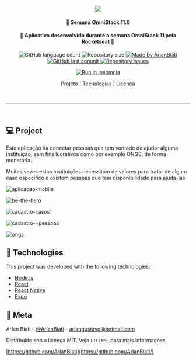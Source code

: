
<div style="text-align:center">
	<img src="https://user-images.githubusercontent.com/43690080/77836404-9decc780-7134-11ea-85ca-67a199e4d927.png" /></div>


<h4 align="center"> 
	🚀 Semana OmniStack 11.0
</h4>
<h4 align="center"> 
	🚀 Aplicativo desenvolvido durante a semana OmniStack 11 pela Rocketseat 🚀
</h4>


<p align="center">
  <img alt="GitHub language count" src="https://img.shields.io/github/languages/count/ArlanBiati/Omnistack-11">	
  <img alt="Repository size" src="https://img.shields.io/github/repo-size/ArlanBiati/Omnistack-11">
	
  <a href="https://www.linkedin.com/in/arlan-biati/">
    <img alt="Made by ArlanBiati" src="https://img.shields.io/badge/made%20by-ArlanBiati-%2304D361">
  </a>
  
  <a href="https://github.com/ArlanBiati/Omnistack-11/commits/master">
    <img alt="GitHub last commit" src="https://img.shields.io/github/last-commit/ArlanBiati/Omnistack-11">
  </a>
  
  <a href="https://github.com/ArlanBiati/Omnistack-11">
    <img alt="Repository issues" src="https://img.shields.io/github/issues/ArlanBiati/Omnistack-11>
  </a>
  
  <img alt="License" src="https://img.shields.io/badge/license-MIT-brightgreen"> 
<p>

<p align="center">
  <a href="https://insomnia.rest/run/?label=BeTheHero&uri=https://raw.githubusercontent.com/EliasJuk/BeTheHero/master/readme/Insomnia_2020-03-28.json" target="_blank"><img src="https://insomnia.rest/images/run.svg" alt="Run in Insomnia"></a>
</p>

<p align="center">
  Projeto |
  Tecnologias |
  Licença
</p>
<p>&nbsp;&nbsp;</p>

---
<p>&nbsp;&nbsp;</p>

## 💻 Project

Este aplicação ira conectar pessoas que tem vontade de ajudar alguma instituição, sem fins lucrativos como por exemplo ONGS, de forma monetária.
  
  Muitas vezes estas instituições necessitam de valores para tratar de algum caso específico e existem pessoas que tem disponibilidade para ajuda-las

![aplicacao-mobile](https://user-images.githubusercontent.com/43690080/77836213-0175f580-7133-11ea-960f-099cb9db40a3.png)

![be-the-hero](https://user-images.githubusercontent.com/43690080/77836215-033fb900-7133-11ea-8eff-87625b028e40.png)

![cadastro-casos1](https://user-images.githubusercontent.com/43690080/77836218-05097c80-7133-11ea-9b1c-9f7d408ca857.png)

![cadastro-=pessoas](https://user-images.githubusercontent.com/43690080/77836219-05a21300-7133-11ea-9587-43c3f17afec2.png)

![ongs](https://user-images.githubusercontent.com/43690080/77836220-063aa980-7133-11ea-8cac-2a44417fc706.png)


## :rocket: Technologies

This project was developed with the following technologies:

- [Node.js](https://nodejs.org/en/) 
- [React](https://reactjs.org)
- [React Native](https://facebook.github.io/react-native/)
- [Expo](https://expo.io/)


## :memo: Meta

Arlan Biati – [@ArlanBiati](https://www.linkedin.com/in/arlan-biati-2b3512115/) – arlangustavo@hotmail.com

Distribuído sob a licença MIT. Veja `LICENSE` para mais informações.

[https://github.com/ArlanBiati](https://github.com/ArlanBiati/)
